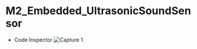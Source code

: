 # M2_Embedded_UltrasonicSoundSensor

* Code Inspector
![Capture 1](https://api.codiga.io/project/30185/score/svg)
